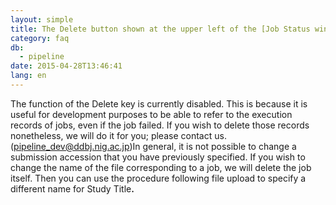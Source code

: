 ```yaml
---
layout: simple
title: The Delete button shown at the upper left of the [Job Status window] does not do anything. Also, I want to change the displayed file name.
category: faq
db:
  - pipeline
date: 2015-04-28T13:46:41
lang: en
---
```




The function of the Delete key is currently disabled. This is because it is useful for development purposes to be able to refer to the execution records of jobs, even if the job failed. If you wish to delete those records nonetheless, we will do it for you; please contact us. (pipeline_dev@ddbj.nig.ac.jp)In general, it is not possible to change a submission accession that you have previously specified. If you wish to change the name of the file corresponding to a job, we will delete the job itself. Then you can use the procedure following file upload to specify a different name for Study Title<strong>.</strong>